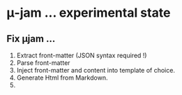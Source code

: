 # &mu;-jam ... experimental state

## Fix &mu;jam ...

1. Extract front-matter (JSON syntax required !)
2. Parse front-matter
3. Inject front-matter and content into template of choice.
4. Generate Html from Markdown.
5. 

